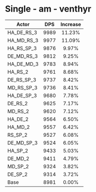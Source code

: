 # Single - am - venthyr
| Actor | DPS | Increase |
|---|:---:|:---:|
|HA_DE_RS_3|9989|11.23%|
|HA_MD_RS_3|9977|11.09%|
|HA_RS_SP_3|9876|9.97%|
|DE_MD_RS_3|9812|9.25%|
|HA_DE_MD_3|9783|8.94%|
|HA_RS_2|9761|8.68%|
|DE_RS_SP_3|9737|8.42%|
|MD_RS_SP_3|9736|8.41%|
|HA_DE_SP_3|9680|7.78%|
|DE_RS_2|9625|7.17%|
|MD_RS_2|9620|7.12%|
|HA_DE_2|9564|6.50%|
|HA_MD_2|9557|6.42%|
|RS_SP_2|9527|6.08%|
|DE_MD_SP_3|9524|6.05%|
|HA_SP_2|9433|5.03%|
|DE_MD_2|9411|4.79%|
|MD_SP_2|9324|3.82%|
|DE_SP_2|9314|3.72%|
|Base|8981|0.00%|
